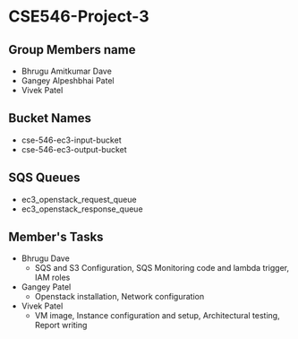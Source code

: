 # CSE546-Project-3
## Group Members name
- Bhrugu Amitkumar Dave
- Gangey Alpeshbhai Patel
- Vivek Patel

## Bucket Names
- cse-546-ec3-input-bucket
- cse-546-ec3-output-bucket

## SQS Queues
- ec3_openstack_request_queue
- ec3_openstack_response_queue

## Member's Tasks
- Bhrugu Dave
    - SQS and S3 Configuration, SQS Monitoring code and lambda trigger, IAM roles
- Gangey Patel
    - Openstack installation, Network configuration
- Vivek Patel
    - VM image, Instance configuration and setup, Architectural testing, Report writing
